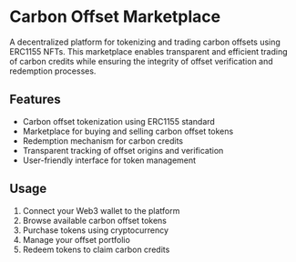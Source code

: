 # Carbon Offset Marketplace

A decentralized platform for tokenizing and trading carbon offsets using ERC1155 NFTs. This marketplace enables transparent and efficient trading of carbon credits while ensuring the integrity of offset verification and redemption processes.

## Features

- Carbon offset tokenization using ERC1155 standard
- Marketplace for buying and selling carbon offset tokens
- Redemption mechanism for carbon credits
- Transparent tracking of offset origins and verification
- User-friendly interface for token management

## Usage

1. Connect your Web3 wallet to the platform
2. Browse available carbon offset tokens
3. Purchase tokens using cryptocurrency
4. Manage your offset portfolio
5. Redeem tokens to claim carbon credits